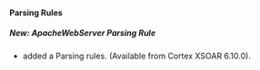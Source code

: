 #### Parsing Rules
##### New: ApacheWebServer Parsing Rule
- added a Parsing rules. (Available from Cortex XSOAR 6.10.0).